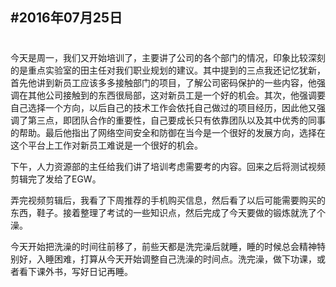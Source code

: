 #2016年07月25日
---
#
今天是周一，我们又开始培训了，主要讲了公司的各个部门的情况，印象比较深刻的是重点实验室的田主任对我们职业规划的建议。其中提到的三点我还记忆犹新，首先他讲到新员工应该多多接触部门的项目，了解公司密码保护的一些内容，他强调在其他公司接触到的东西很局部，这对新员工是一个好的机会。其次，他强调要自己选择一个方向，以后自己的技术工作会依托自己做过的项目经历，因此他又强调了第三点，即团队合作的重要性，自己要成长只有依靠团队以及其中优秀的同事的帮助。最后他指出了网络空间安全和防御在当今是一个很好的发展方向，选择在这个平台上工作对新员工难说是一个很好的机会。

下午，人力资源部的主任给我们讲了培训考虑需要考的内容。回来之后将测试视频剪辑完了发给了EGW。

弄完视频剪辑后，我看了下周推荐的手机购买信息，然后看了以后可能需要购买的东西，鞋子。接着整理了考试的一些知识点，然后完成了今天要做的锻炼就洗了个澡。

今天开始把洗澡的时间往前移了，前些天都是洗完澡后就睡，睡的时候总会精神特别好，入睡困难，打算从今天开始调整自己洗澡的时间点。洗完澡，做下功课，或者看下课外书，写好日记再睡。